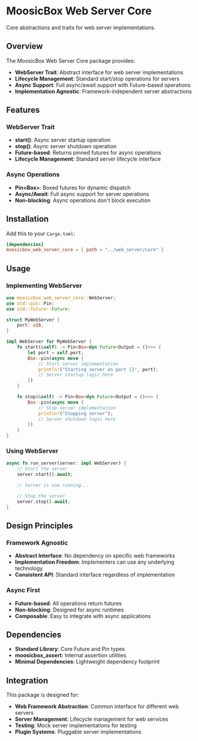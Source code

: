 # MoosicBox Web Server Core

Core abstractions and traits for web server implementations.

## Overview

The MoosicBox Web Server Core package provides:

- **WebServer Trait**: Abstract interface for web server implementations
- **Lifecycle Management**: Standard start/stop operations for servers
- **Async Support**: Full async/await support with Future-based operations
- **Implementation Agnostic**: Framework-independent server abstractions

## Features

### WebServer Trait

- **start()**: Async server startup operation
- **stop()**: Async server shutdown operation
- **Future-based**: Returns pinned futures for async operations
- **Lifecycle Management**: Standard server lifecycle interface

### Async Operations

- **Pin<Box<dyn Future>>**: Boxed futures for dynamic dispatch
- **Async/Await**: Full async support for server operations
- **Non-blocking**: Async operations don't block execution

## Installation

Add this to your `Cargo.toml`:

```toml
[dependencies]
moosicbox_web_server_core = { path = "../web_server/core" }
```

## Usage

### Implementing WebServer

```rust
use moosicbox_web_server_core::WebServer;
use std::pin::Pin;
use std::future::Future;

struct MyWebServer {
    port: u16,
}

impl WebServer for MyWebServer {
    fn start(&self) -> Pin<Box<dyn Future<Output = ()>>> {
        let port = self.port;
        Box::pin(async move {
            // Start server implementation
            println!("Starting server on port {}", port);
            // Server startup logic here
        })
    }

    fn stop(&self) -> Pin<Box<dyn Future<Output = ()>>> {
        Box::pin(async move {
            // Stop server implementation
            println!("Stopping server");
            // Server shutdown logic here
        })
    }
}
```

### Using WebServer

```rust
async fn run_server(server: impl WebServer) {
    // Start the server
    server.start().await;

    // Server is now running...

    // Stop the server
    server.stop().await;
}
```

## Design Principles

### Framework Agnostic

- **Abstract Interface**: No dependency on specific web frameworks
- **Implementation Freedom**: Implementers can use any underlying technology
- **Consistent API**: Standard interface regardless of implementation

### Async First

- **Future-based**: All operations return futures
- **Non-blocking**: Designed for async runtimes
- **Composable**: Easy to integrate with async applications

## Dependencies

- **Standard Library**: Core Future and Pin types
- **moosicbox_assert**: Internal assertion utilities
- **Minimal Dependencies**: Lightweight dependency footprint

## Integration

This package is designed for:

- **Web Framework Abstraction**: Common interface for different web servers
- **Server Management**: Lifecycle management for web services
- **Testing**: Mock server implementations for testing
- **Plugin Systems**: Pluggable server implementations
